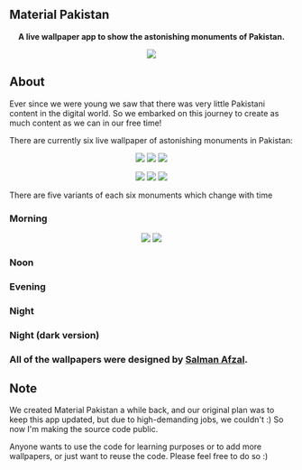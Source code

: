 ## Material Pakistan

<p align="center"><b>A live wallpaper app to show the astonishing monuments of Pakistan.</b></p>

<p align="center">
  <img src="./app/src/main/assets/splash_image.jpg">
</p>

## About

Ever since we were young we saw that there was very little Pakistani content in the digital world. So we embarked on this journey to create as much content as we can in our free time!

There are currently six live wallpaper of astonishing monuments in Pakistan:

<p align="center"> <img src="./app/src/main/res/drawable/live_badshahi_mosque_icon.png"> <img src="./app/src/main/res/drawable/live_faisal_mosque_icon.png"> <img src="./app/src/main/res/drawable/live_khyberpass_icon.png"> </p>

<p align="center"> <img src="./app/src/main/res/drawable/live_minare_pak_icon.png"> <img src="./app/src/main/res/drawable/live_monument_icon.png"> <img src="./app/src/main/res/drawable/live_quaid_icon.png"> </p>


There are five variants of each six monuments which change with time

### Morning

<p align="center"> <img src="./app/src/main/assets/quaid_morning.jpg"> <img src="./app/src/main/assets/minare_pak_morning.jpg"> </p>

### Noon
### Evening
### Night
### Night (dark version)



### All of the wallpapers were designed by <a href="u">Salman Afzal</a>.


## Note

We created Material Pakistan a while back, and our original plan was to keep this app updated, but due to high-demanding jobs, we couldn't :) So now I'm making the source code public. 

Anyone wants to use the code for learning purposes or to add more wallpapers, or just want to reuse the code. Please feel free to do so :)
